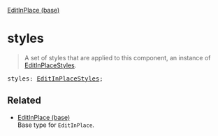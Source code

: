 [EditInPlace (base)](EditInPlace_base.md)

# styles

> A set of styles that are applied to this component, an instance of [EditInPlaceStyles](EditInPlaceStyles.md).

<pre class="docgen_signature">styles: <a href="EditInPlaceStyles.md">EditInPlaceStyles</a>;</pre>

## Related

- [<!--{ref:type}-->EditInPlace (base)](EditInPlace_base.md) \
    Base type for `EditInPlace`.
